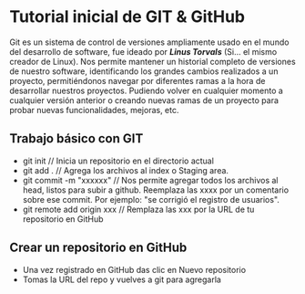 # Tutorial inicial de GIT & GitHub

Git es un sistema de control de versiones ampliamente usado en el mundo del desarrollo de software, fue ideado por ***Linus Torvals*** (Si... el mismo creador de Linux). Nos permite mantener un historial completo de versiones de nuestro software, identificando los grandes cambios realizados a un proyecto, permitiéndonos navegar por diferentes ramas a la hora de desarrollar nuestros proyectos. Pudiendo volver en cualquier momento a cualquier versión anterior o creando nuevas ramas de un proyecto para probar nuevas funcionalidades, mejoras, etc. 

## Trabajo básico con GIT
- git init    // Inicia un repositorio en el directorio actual
- git add   . // Agrega los archivos al index o Staging area.
- git commit -m "xxxxxx" // Nos permite agregar todos los archivos al head, listos para subir a github. Reemplaza las xxxx por un comentario sobre ese commit. Por ejemplo: "se corrigió el registro de usuarios".
- git remote add origin xxx //  Remplaza las xxx por la URL de tu repositorio en GitHub

## Crear un repositorio en GitHub
- Una vez registrado en GitHub das clic en Nuevo repositorio
- Tomas la URL del repo y vuelves a git para agregarla


